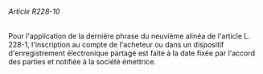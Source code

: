 ###### Article R228-10

Pour l'application de la dernière phrase du neuvième alinéa de l'article L. 228-1, l'inscription au compte de l'acheteur ou dans un dispositif d'enregistrement électronique partagé est faite à la date fixée par l'accord des parties et notifiée à la société émettrice.

